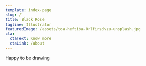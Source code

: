 ```yaml
---
template: index-page
slug: /
title: Black Rose
tagline: Illustrator
featuredImage: /assets/toa-heftiba-0rlfirsdvzu-unsplash.jpg
cta:
  ctaText: Know more
  ctaLink: /about
---
```


Happy to be drawing
